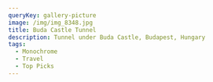```yaml
---
queryKey: gallery-picture
image: /img/img_8348.jpg
title: Buda Castle Tunnel
description: Tunnel under Buda Castle, Budapest, Hungary
tags:
  - Monochrome
  - Travel
  - Top Picks
---
```

